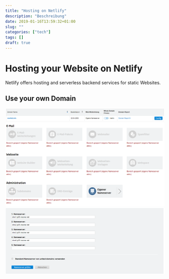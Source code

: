 ```yaml
---
title: "Hosting on Netlify"
description: "Beschreibung"
date: 2019-01-16T13:59:32+01:00
slug: "" 
categories: ["tech"]
tags: []
draft: true
---
```


# Hosting your Website on Netlify

Netlify offers hosting and serverless backend services for static Websites.

## Use your own Domain

![Gafik1](domain1.png)
![Gafik2](domain2.png)
![Gafik3](domain3.png)

